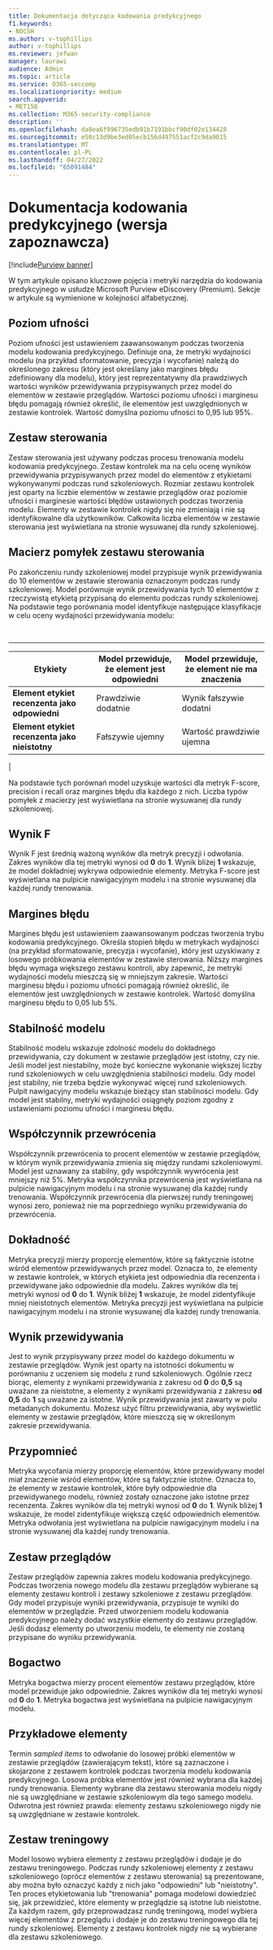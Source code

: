 ```yaml
---
title: Dokumentacja dotycząca kodowania predykcyjnego
f1.keywords:
- NOCSH
ms.author: v-tophillips
author: v-tophillips
ms.reviewer: jefwan
manager: laurawi
audience: Admin
ms.topic: article
ms.service: O365-seccomp
ms.localizationpriority: medium
search.appverid:
- MET150
ms.collection: M365-security-compliance
description: ''
ms.openlocfilehash: da8ea6f996735edb91b7191bbcf90df02e134428
ms.sourcegitcommit: e50c13d9be3ed05ecb156d497551acf2c9da9015
ms.translationtype: MT
ms.contentlocale: pl-PL
ms.lasthandoff: 04/27/2022
ms.locfileid: "65091484"
---
```

# <a name="predictive-coding-reference-preview"></a>Dokumentacja kodowania predykcyjnego (wersja zapoznawcza)

[!include[Purview banner](../includes/purview-rebrand-banner.md)]

W tym artykule opisano kluczowe pojęcia i metryki narzędzia do kodowania predykcyjnego w usłudze Microsoft Purview eDiscovery (Premium). Sekcje w artykule są wymienione w kolejności alfabetycznej.

## <a name="confidence-level"></a>Poziom ufności

Poziom ufności jest ustawieniem zaawansowanym podczas tworzenia modelu kodowania predykcyjnego. Definiuje ona, że metryki wydajności modelu (na przykład sformatowanie, precyzja i wycofanie) należą do określonego zakresu (który jest określany jako margines błędu zdefiniowany dla modelu), który jest reprezentatywny dla prawdziwych wartości wyników przewidywania przypisywanych przez model do elementów w zestawie przeglądów. Wartości poziomu ufności i marginesu błędu pomagają również określić, ile elementów jest uwzględnionych w zestawie kontrolek. Wartość domyślna poziomu ufności to 0,95 lub 95%.

## <a name="control-set"></a>Zestaw sterowania

Zestaw sterowania jest używany podczas procesu trenowania modelu kodowania predykcyjnego. Zestaw kontrolek ma na celu ocenę wyników przewidywania przypisywanych przez model do elementów z etykietami wykonywanymi podczas rund szkoleniowych. Rozmiar zestawu kontrolek jest oparty na liczbie elementów w zestawie przeglądów oraz poziomie ufności i marginesie wartości błędów ustawionych podczas tworzenia modelu. Elementy w zestawie kontrolek nigdy się nie zmieniają i nie są identyfikowalne dla użytkowników. Całkowita liczba elementów w zestawie sterowania jest wyświetlana na stronie wysuwanej dla rundy szkoleniowej.

## <a name="control-set-confusion-matrix"></a>Macierz pomyłek zestawu sterowania

Po zakończeniu rundy szkoleniowej model przypisuje wynik przewidywania do 10 elementów w zestawie sterowania oznaczonym podczas rundy szkoleniowej. Model porównuje wynik przewidywania tych 10 elementów z rzeczywistą etykietą przypisaną do elementu podczas rundy szkoleniowej. Na podstawie tego porównania model identyfikuje następujące klasyfikacje w celu oceny wydajności przewidywania modelu:

<br>

****

|Etykiety|Model przewiduje, że element jest odpowiedni|Model przewiduje, że element nie ma znaczenia|
|---|---|---|
|**Element etykiet recenzenta jako odpowiedni**|Prawdziwie dodatnie|Wynik fałszywie dodatni|
|**Element etykiet recenzenta jako nieistotny**|Fałszywie ujemny|Wartość prawdziwie ujemna|
|

Na podstawie tych porównań model uzyskuje wartości dla metryk F-score, precision i recall oraz margines błędu dla każdego z nich. Liczba typów pomyłek z macierzy jest wyświetlana na stronie wysuwanej dla rundy szkoleniowej.

## <a name="f-score"></a>Wynik F

Wynik F jest średnią ważoną wyników dla metryk precyzji i odwołania.  Zakres wyników dla tej metryki wynosi od **0** do **1**. Wynik bliżej **1** wskazuje, że model dokładniej wykrywa odpowiednie elementy. Metryka F-score jest wyświetlana na pulpicie nawigacyjnym modelu i na stronie wysuwanej dla każdej rundy trenowania.

## <a name="margin-of-error"></a>Margines błędu

Margines błędu jest ustawieniem zaawansowanym podczas tworzenia trybu kodowania predykcyjnego. Określa stopień błędu w metrykach wydajności (na przykład sformatowanie, precyzja i wycofanie), który jest uzyskiwany z losowego próbkowania elementów w zestawie sterowania. Niższy margines błędu wymaga większego zestawu kontroli, aby zapewnić, że metryki wydajności modelu mieszczą się w mniejszym zakresie. Wartości marginesu błędu i poziomu ufności pomagają również określić, ile elementów jest uwzględnionych w zestawie kontrolek. Wartość domyślna marginesu błędu to 0,05 lub 5%.

## <a name="model-stability"></a>Stabilność modelu

Stabilność modelu wskazuje zdolność modelu do dokładnego przewidywania, czy dokument w zestawie przeglądów jest istotny, czy nie. Jeśli model jest niestabilny, może być konieczne wykonanie większej liczby rund szkoleniowych w celu uwzględnienia stabilności modelu. Gdy model jest stabilny, nie trzeba będzie wykonywać więcej rund szkoleniowych. Pulpit nawigacyjny modelu wskazuje bieżący stan stabilności modelu. Gdy model jest stabilny, metryki wydajności osiągnęły poziom zgodny z ustawieniami poziomu ufności i marginesu błędu.

## <a name="overturn-rate"></a>Współczynnik przewrócenia

Współczynnik przewrócenia to procent elementów w zestawie przeglądów, w którym wynik przewidywania zmienia się między rundami szkoleniowymi. Model jest uznawany za stabilny, gdy współczynnik wywrócenia jest mniejszy niż 5%. Metryka współczynnika przewrócenia jest wyświetlana na pulpicie nawigacyjnym modelu i na stronie wysuwanej dla każdej rundy trenowania. Współczynnik przewrócenia dla pierwszej rundy treningowej wynosi zero, ponieważ nie ma poprzedniego wyniku przewidywania do przewrócenia.

## <a name="precision"></a>Dokładność

Metryka precyzji mierzy proporcję elementów, które są faktycznie istotne wśród elementów przewidywanych przez model. Oznacza to, że elementy w zestawie kontrolek, w których etykieta jest odpowiednia dla recenzenta i przewidywane jako odpowiednie dla modelu. Zakres wyników dla tej metryki wynosi od **0** do **1**. Wynik bliżej **1** wskazuje, że model zidentyfikuje mniej nieistotnych elementów. Metryka precyzji jest wyświetlana na pulpicie nawigacyjnym modelu i na stronie wysuwanej dla każdej rundy trenowania.

## <a name="prediction-score"></a>Wynik przewidywania

Jest to wynik przypisywany przez model do każdego dokumentu w zestawie przeglądów. Wynik jest oparty na istotności dokumentu w porównaniu z uczeniem się modelu z rund szkoleniowych. Ogólnie rzecz biorąc, elementy z wynikami przewidywania z zakresu od **0** do **0,5** są uważane za nieistotne, a elementy z wynikami przewidywania z zakresu **od 0,5** do **1** są uważane za istotne. Wynik przewidywania jest zawarty w polu metadanych dokumentu. Możesz użyć filtru przewidywania, aby wyświetlić elementy w zestawie przeglądów, które mieszczą się w określonym zakresie przewidywania.

## <a name="recall"></a>Przypomnieć

Metryka wycofania mierzy proporcję elementów, które przewidywany model miał znaczenie wśród elementów, które są faktycznie istotne. Oznacza to, że elementy w zestawie kontrolek, które były odpowiednie dla przewidywanego modelu, również zostały oznaczone jako istotne przez recenzenta. Zakres wyników dla tej metryki wynosi od **0** do **1**. Wynik bliżej **1** wskazuje, że model zidentyfikuje większą część odpowiednich elementów. Metryka odwołania jest wyświetlana na pulpicie nawigacyjnym modelu i na stronie wysuwanej dla każdej rundy trenowania.

## <a name="review-set"></a>Zestaw przeglądów

Zestaw przeglądów zapewnia zakres modelu kodowania predykcyjnego. Podczas tworzenia nowego modelu dla zestawu przeglądów wybierane są elementy zestawu kontroli i zestawy szkoleniowe z zestawu przeglądów. Gdy model przypisuje wyniki przewidywania, przypisuje te wyniki do elementów w przeglądzie. Przed utworzeniem modelu kodowania predykcyjnego należy dodać wszystkie elementy do zestawu przeglądów. Jeśli dodasz elementy po utworzeniu modelu, te elementy nie zostaną przypisane do wyniku przewidywania.

## <a name="richness"></a>Bogactwo

Metryka bogactwa mierzy procent elementów zestawu przeglądów, które model przewiduje jako odpowiednie. Zakres wyników dla tej metryki wynosi od **0** do **1**. Metryka bogactwa jest wyświetlana na pulpicie nawigacyjnym modelu.

## <a name="sampled-items"></a>Przykładowe elementy

Termin *sampled items* to odwołanie do losowej próbki elementów w zestawie przeglądów (zawierającym tekst), które są zaznaczone i skojarzone z zestawem kontrolek podczas tworzenia modelu kodowania predykcyjnego. Losowa próbka elementów jest również wybrana dla każdej rundy trenowania. Elementy wybrane dla zestawu sterowania modelu nigdy nie są uwzględniane w zestawie szkoleniowym dla tego samego modelu. Odwrotna jest również prawda: elementy zestawu szkoleniowego nigdy nie są uwzględniane w zestawie kontrolek.

## <a name="training-set"></a>Zestaw treningowy

Model losowo wybiera elementy z zestawu przeglądów i dodaje je do zestawu treningowego. Podczas rundy szkoleniowej elementy z zestawu szkoleniowego (oprócz elementów z zestawu sterowania) są prezentowane, aby można było oznaczyć każdy z nich jako "odpowiedni" lub "nieistotny". Ten proces etykietowania lub "trenowania" pomaga modelowi dowiedzieć się, jak przewidzieć, które elementy w przeglądzie są istotne lub nieistotne. Za każdym razem, gdy przeprowadzasz rundę treningową, model wybiera więcej elementów z przeglądu i dodaje je do zestawu treningowego dla tej rundy szkoleniowej. Elementy z zestawu kontrolek nigdy nie są wybierane dla zestawu szkoleniowego.
